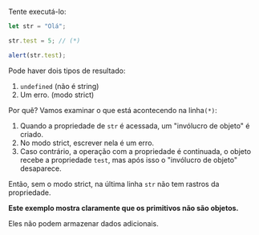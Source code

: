 
Tente executá-lo:

```js run
let str = "Olá";

str.test = 5; // (*)

alert(str.test);
```

Pode haver dois tipos de resultado:
1. `undefined` (não é string)
2. Um erro. (modo strict)

Por quê? Vamos examinar o que está acontecendo na linha`(*)`:

1. Quando a propriedade de `str` é acessada, um "invólucro de objeto" é criado.
2. No modo strict, escrever nela é um erro.
3. Caso contrário, a operação com a propriedade é continuada, o objeto recebe a propriedade `test`, mas após isso o "invólucro de objeto" desaparece.

Então, sem o modo strict, na última linha `str` não tem rastros da propriedade.

**Este exemplo mostra claramente que os primitivos não são objetos.**

Eles não podem armazenar dados adicionais.
